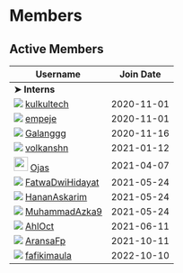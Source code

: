 # Members

## Active Members

| **Username**                                                                                                                                         | **Join Date** |
| ---------------------------------------------------------------------------------------------------------------------------------------------------- | ------------- |
| **➤ Interns**                                                                                                                                        |               |
| [![][kulkultech-img]][kulkultech-gh]&nbsp;[kulkultech](profiles/kulkultech.md)                                                                       | 2020-11-01    |
| [![][empeje-img]][empeje-gh]&nbsp;[empeje](profiles/empeje.md)                                                                                       | 2020-11-01    |
| [![][galanggg-img]][galanggg-gh]&nbsp;[Galanggg](profiles/galanggg.md)                                                                               | 2020-11-16    |
| [![][volkansahn-img]][volkansahn-gh]&nbsp;[volkanshn](profiles/volkansahn.md)                                                                        | 2021-01-12    |
| [<img src="https://github.com/ojasthisside.png" width="25" alt class="img-responsive img-thumbnail">][ojasthisside-gh]&nbsp;[Ojas](profiles/ojas.md) | 2021-04-07    |
| [![][fatwadwihidayat-img]][fatwadwihidayat-gh]&nbsp;[FatwaDwiHidayat](profiles/FatwaDwiHidayat.md)                                                   | 2021-05-24    |
| [![][hananaskarim-img]][hananaskarim-gh]&nbsp;[HananAskarim](profiles/HananAskarim.md) | 2021-05-24    |
| [![][MuhammadAzka9-img]][MuhammadAzka9-gh]&nbsp;[MuhammadAzka9](profiles/MuhammadAzka9.md) | 2021-05-24|
| [![][AhlOct-img]][AhlOct-gh]&nbsp;[AhlOct](profiles/AhlOct.md) | 2021-06-11|
| [![][aransafp-img]][aransafp-gh]&nbsp;[AransaFp](profiles/AransaFp.md)                                                                       | 2021-10-11    |
| [![][fafikimaula-img]][fafikimaula-gh]&nbsp;[fafikimaula](profiles/fafikimaula.md)                                                                       | 2022-10-10    |
<!---
Put images link below
-->

[kulkultech-img]: https://github.com/kulkultech.png?size=25
[empeje-img]: https://github.com/empeje.png?size=25
[galanggg-img]: https://github.com/galanggg.png?size=25
[volkansahn-img]: https://github.com/volkansahn.png?size=25
[ojasthisside-img]: https://github.com/ojasthisside.png?size=25
[fatwadwihidayat-img]: https://github.com/FatwaDwiHidayat.png?size=25
[hananaskarim-img]: https://github.com/HananAskarim.png?size=25
[MuhammadAzka9-img]:https://github.com/MuhammadAzka9.png?size=25
[AhlOct-img]: https://github.com/AhlOct.png?size=25
[aransafp-img]: https://github.com/aransafp.png?size=25
[fafikimaula-img]: https://github.com/fafikimaula.png?size=25
<!---
Put GitHub profiles link below
-->

[kulkultech-gh]: https://github.com/kulkultech
[empeje-gh]: https://github.com/empeje
[galanggg-gh]: https://github.com/galanggg
[volkansahn-gh]: https://github.com/volkansahn
[ojasthisside-gh]: https://github.com/ojasthisside
[fatwadwihidayat-gh]: https://github.com/FatwaDwiHidayat
[hananaskarim-gh]: https://github.com/HananAskarim
[MuhammadAzka9-gh]: https://github.com/MuhammadAzka9
[AhlOct-gh]: https://github.com/AhlOct
[aransafp-gh]: https://github.com/aransafp
[fafikimaula-gh]: https://github.com/fafikimaula